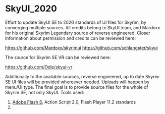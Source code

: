 # SkyUI_2020

Effort to update SkyUI SE to 2020 standards of UI files for Skyrim, by converging multiple sources. All credits belong to SkyUI team, and Mardoxx for his original Skyrim Legendary source of reverse engineered. Closer Information about permission and credits can be reviewed here:

https://github.com/Mardoxx/skyrimui
https://github.com/schlangster/skyui

The source for Skyrim SE VR can be reviewed here:

https://github.com/Odie/skyui-vr

Additionally to the available sources, reverse engineered, up to date Skyrim SE UI files will be provided whereever needed. Uploads will happen by menu/UI type. The final goal is to provide source files for the whole of Skyrim SE, not only SkyUI. Tools used:

1. [Adobe Flash 6](url=https://www.adobe.com/cy_en/downloads/other-downloads.html), Action Script 2.0, Flash Player 11.2 standards
2. 
